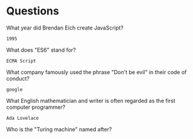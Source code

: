 # Questions

What year did Brendan Eich create JavaScript?

```
1995
```

What does "ES6" stand for?

```
ECMA Script
```

What company famously used the phrase "Don't be evil" in their code of conduct?

```
google
```

What English mathematician and writer is often regarded as the first computer programmer?

```
Ada Lovelace
```

Who is the "Turing machine" named after?

```

```
